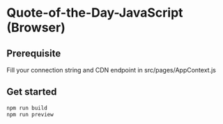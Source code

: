 # Quote-of-the-Day-JavaScript (Browser)

## Prerequisite

Fill your connection string and CDN endpoint in src/pages/AppContext.js

## Get started

``` bash
npm run build
npm run preview
```